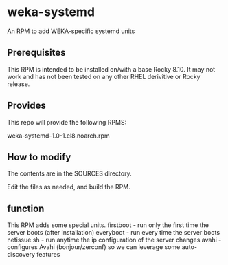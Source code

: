 # weka-systemd
An RPM to add WEKA-specific systemd units


## Prerequisites
This RPM is intended to be installed on/with a base Rocky 8.10.  It may not work and has not been tested on any other RHEL derivitive or Rocky release.

## Provides
This repo will provide the following RPMS:

weka-systemd-1.0-1.el8.noarch.rpm

## How to modify
The contents are in the SOURCES directory.

Edit the files as needed, and build the RPM.

## function
This RPM adds some special units.
firstboot - run only the first time the server boots (after installation)
everyboot - run every time the server boots
netissue.sh - run anytime the ip configuration of the server changes
avahi - configures Avahi (bonjour/zerconf) so we can leverage some auto-discovery features
